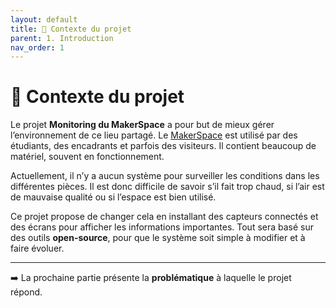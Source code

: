 ```yaml
---
layout: default
title: 🧭 Contexte du projet
parent: 1. Introduction
nav_order: 1
---
```


# 🧭 Contexte du projet

Le projet **Monitoring du MakerSpace** a pour but de mieux gérer l’environnement de ce lieu partagé. Le [MakerSpace](presentation_makerspace.md) est utilisé par des étudiants, des encadrants et parfois des visiteurs. Il contient beaucoup de matériel, souvent en fonctionnement.

Actuellement, il n’y a aucun système pour surveiller les conditions dans les différentes pièces. Il est donc difficile de savoir s’il fait trop chaud, si l’air est de mauvaise qualité ou si l’espace est bien utilisé.

Ce projet propose de changer cela en installant des capteurs connectés et des écrans pour afficher les informations importantes. Tout sera basé sur des outils **open-source**, pour que le système soit simple à modifier et à faire évoluer.

---

➡️ La prochaine partie présente la **problématique** à laquelle le projet répond.
